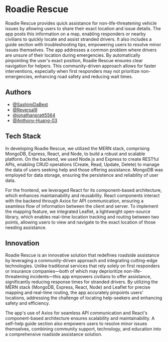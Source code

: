 
# Roadie Rescue

Roadie Rescue provides quick assistance for non-life-threatening vehicle issues by allowing users to share their exact location and issue details. The app posts this information on a map, enabling responders or nearby civilians to quickly locate and assist stranded drivers. It also includes a guide section with troubleshooting tips, empowering users to resolve minor issues themselves.
The app addresses a common problem where drivers are unsure of their location during emergencies. By automatically pinpointing the user's exact position, Roadie Rescue ensures clear navigation for helpers. This community-driven approach allows for faster interventions, especially when first responders may not prioritize non-emergencies, enhancing road safety and reducing wait times.



## Authors

- [@SashimiDaBest](https://github.com/SashimiDaBest)
- [@Reversal9](https://github.com/Reversal9)
- [@jonathanpratt5564](https://github.com/jonathanpratt5564)
- [@Anthony-Huang-03](https://github.com/Anthony-Huang-03)
## Tech Stack
In developing Roadie Rescue, we utilized the MERN stack, comprising MongoDB, Express, React, and Node, to build a robust and scalable platform. On the backend, we used Node.js and Express to create RESTful APIs, enabling CRUD operations (Create, Read, Update, Delete) to manage the data of users seeking help and those offering assistance. MongoDB was employed for data storage, ensuring the persistence and reliability of user data.

For the frontend, we leveraged React for its component-based architecture, which enhances maintainability and reusability. React components interact with the backend through Axios for API communication, ensuring a seamless flow of information between the client and server. To implement the mapping feature, we integrated Leaflet, a lightweight open-source library, which enables real-time location tracking and routing between two points, allowing users to view and navigate to the exact location of those needing assistance.

## Innovation
Roadie Rescue is an innovative solution that redefines roadside assistance by leveraging a community-driven approach and integrating cutting-edge technologies. Unlike traditional services that rely solely on first responders or insurance companies—both of which may deprioritize non-life-threatening incidents—this app empowers civilians to offer assistance, significantly reducing response times for stranded drivers. By utilizing the MERN stack (MongoDB, Express, React, Node) and Leaflet for precise mapping and real-time routing, the app accurately pinpoints users’ locations, addressing the challenge of locating help-seekers and enhancing safety and efficiency.

The app's use of Axios for seamless API communication and React's component-based architecture ensures scalability and maintainability. A self-help guide section also empowers users to resolve minor issues themselves, combining community support, technology, and education into a comprehensive roadside assistance solution.

